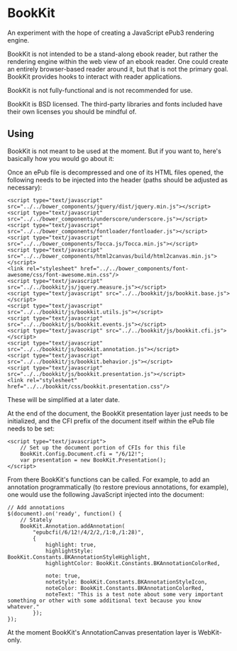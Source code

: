 BookKit
=======

An experiment with the hope of creating a JavaScript ePub3 rendering engine.

BookKit is not intended to be a stand-along ebook reader, but rather
the rendering engine within the web view of an ebook reader. One could
create an entirely browser-based reader around it, but that is not the
primary goal. BookKit provides hooks to interact with reader
applications.

BookKit is not fully-functional and is not recommended for use.

BookKit is BSD licensed. The third-party libraries and fonts included have their own licenses you should be mindful of.

Using
-----

BookKit is not meant to be used at the moment. But if you want to,
here's basically how you would go about it:

Once an ePub file is decompressed and one of its HTML files opened, the
following needs to be injected into the header (paths should be adjusted
as necessary):

    <script type="text/javascript" src="../../bower_components/jquery/dist/jquery.min.js"></script>
    <script type="text/javascript" src="../../bower_components/underscore/underscore.js"></script>
    <script type="text/javascript" src="../../bower_components/fontloader/fontloader.js"></script>
    <script type="text/javascript" src="../../bower_components/Tocca.js/Tocca.min.js"></script>
    <script type="text/javascript" src="../../bower_components/html2canvas/build/html2canvas.min.js"></script>
    <link rel="stylesheet" href="../../bower_components/font-awesome/css/font-awesome.min.css"/>
    <script type="text/javascript" src="../../bookkit/js/jquery.measure.js"></script>
    <script type="text/javascript" src="../../bookkit/js/bookkit.base.js"></script>
    <script type="text/javascript" src="../../bookkit/js/bookkit.utils.js"></script>
    <script type="text/javascript" src="../../bookkit/js/bookkit.events.js"></script>
    <script type="text/javascript" src="../../bookkit/js/bookkit.cfi.js"></script>
    <script type="text/javascript" src="../../bookkit/js/bookkit.annotation.js"></script>
    <script type="text/javascript" src="../../bookkit/js/bookkit.behavior.js"></script>
    <script type="text/javascript" src="../../bookkit/js/bookkit.presentation.js"></script>
    <link rel="stylesheet" href="../../bookkit/css/bookkit.presentation.css"/>

These will be simplified at a later date.

At the end of the document, the BookKit presentation layer just needs to
be initialized, and the CFI prefix of the document itself within the
ePub file  needs to be set:

    <script type="text/javascript">
        // Set up the document portion of CFIs for this file
        BookKit.Config.Document.cfi = "/6/12!";
        var presentation = new BookKit.Presentation();
    </script>

From there BookKit's functions can be called. For example, to add an
annotation programmatically (to restore previous annotations, for
example), one would use the following JavaScript injected into the
document:

    // Add annotations
    $(document).on('ready', function() {
        // Stately 
        BookKit.Annotation.addAnnotation(
            "epubcfi(/6/12!/4/2/2,/1:0,/1:28)",
            {
                highlight: true,
                highlightStyle: BookKit.Constants.BKAnnotationStyleHighlight,
                highlightColor: BookKit.Constants.BKAnnotationColorRed,

                note: true,
                noteStyle: BookKit.Constants.BKAnnotationStyleIcon,
                noteColor: BookKit.Constants.BKAnnotationColorRed,
                noteText: "This is a test note about some very important something or other with some additional text because you know whatever."
            });
    });

At the moment BookKit's AnnotationCanvas presentation layer is
WebKit-only.

    

